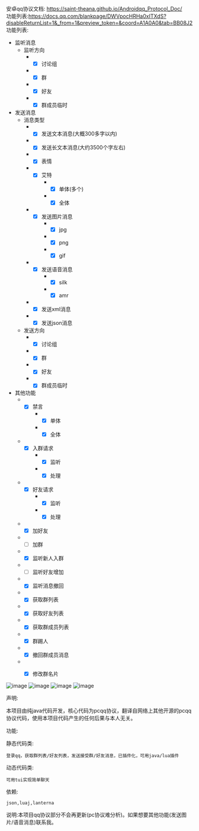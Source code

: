 安卓qq协议文档:
https://saint-theana.github.io/Androidqq_Protocol_Doc/<br>
功能列表:https://docs.qq.com/blankpage/DWVpocHRHa0xITXdS?disableReturnList=1&_from=1&preview_token=&coord=A1A0A0&tab=BB08J2<br>
功能列表:
* 监听消息
    * 监听方向
        * - [x] 讨论组
        * - [x] 群
        * - [x] 好友
        * - [x] 群成员临时

* 发送消息
    * 消息类型
        * - [x] 发送文本消息(大概300多字以内)
        * - [x] 发送长文本消息(大约3500个字左右)
        * - [x] 表情
        * - [x] 艾特
             * - [x] 单体(多个)
             * - [x] 全体
        * - [x] 发送图片消息
            * - [x] jpg
            * - [x] png
            * - [x] gif
        * - [x] 发送语音消息
            * - [x] silk
            * - [x] amr
        * - [x] 发送xml消息
        * - [x] 发送json消息
    * 发送方向
        * - [x] 讨论组
        * - [x] 群
        * - [x] 好友
        * - [x] 群成员临时
        
* 其他功能
    * - [x] 禁言
        * - [x] 单体
        * - [x] 全体
    * - [x] 入群请求
        * - [x] 监听
        * - [x] 处理
    * - [x] 好友请求
        * - [x] 监听
        * - [x] 处理
    * - [x] 加好友
    * - [ ] 加群
    * - [x] 监听新人入群
    * - [ ] 监听好友增加
    * - [x] 监听消息撤回
    * - [x] 获取群列表
    * - [x] 获取好友列表
    * - [x] 获取群成员列表
    * - [x] 群踢人
    * - [x] 撤回群成员消息
    * - [x] 修改群名片

    






![image](https://github.com/Saint-Theana/RingZux_QQ/raw/master/screenshot/1.png)
![image](https://github.com/Saint-Theana/RingZux_QQ/raw/master/screenshot/2.png)
![image](https://github.com/Saint-Theana/RingZux_QQ/raw/master/screenshot/3.png)
![image](https://github.com/Saint-Theana/RingZux_QQ/raw/master/screenshot/4.png)





声明:

本项目由纯java代码开发，核心代码为pcqq协议，翻译自网络上其他开源的pcqq协议代码，使用本项目代码产生的任何后果与本人无关。

功能:

  静态代码类:

    登录qq，获取群列表/好友列表，发送接受群/好友消息，已插件化，可用java/lua插件
  动态代码类:

    可用tui实现简单聊天

依赖:

    json,luaj,lanterna


说明:本项目qq协议部分不会再更新(pc协议难分析)。如果想要其他功能(发送图片/语音消息)联系我。

